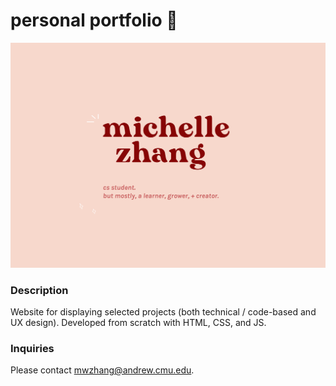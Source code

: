# personal portfolio :star2:

![Thumbnail](images/home-background.png?raw=true "Home")

### Description 

Website for displaying selected projects (both technical / code-based and UX design). Developed from scratch with HTML, CSS, and JS.

### Inquiries 
Please contact mwzhang@andrew.cmu.edu.
